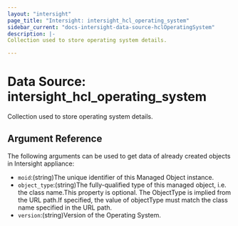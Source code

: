 ```yaml
---
layout: "intersight"
page_title: "Intersight: intersight_hcl_operating_system"
sidebar_current: "docs-intersight-data-source-hclOperatingSystem"
description: |-
Collection used to store operating system details.

---
```


# Data Source: intersight_hcl_operating_system
Collection used to store operating system details.

## Argument Reference
The following arguments can be used to get data of already created objects in Intersight appliance:
* `moid`:(string)The unique identifier of this Managed Object instance.
* `object_type`:(string)The fully-qualified type of this managed object, i.e. the class name.This property is optional. The ObjectType is implied from the URL path.If specified, the value of objectType must match the class name specified in the URL path.
* `version`:(string)Version of the Operating System.
